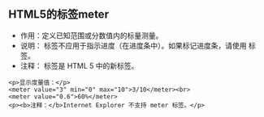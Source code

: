 ## HTML5的标签meter

- 作用：定义已知范围或分数值内的标量测量。
- 说明： 标签不应用于指示进度（在进度条中）。如果标记进度条，请使用 标签。
- 注释： 标签是 HTML 5 中的新标签。
```
<p>显示度量值：</p>
<meter value="3" min="0" max="10">3/10</meter><br>
<meter value="0.6">60%</meter>
<p><b>注释：</b>Internet Explorer 不支持 meter 标签。</p>
```